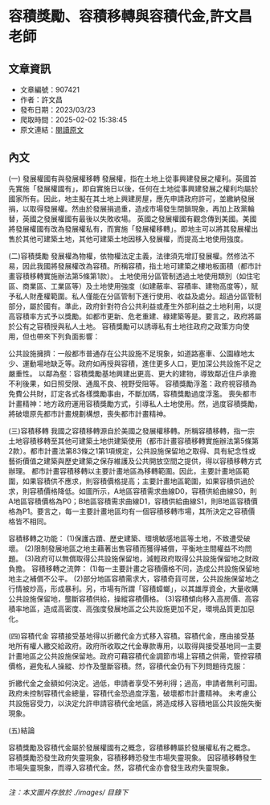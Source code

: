 # 容積獎勵、容積移轉與容積代金,許文昌老師

## 文章資訊
- 文章編號：907421
- 作者：許文昌
- 發布日期：2023/03/23
- 爬取時間：2025-02-02 15:38:45
- 原文連結：[閱讀原文](https://real-estate.get.com.tw/Columns/detail.aspx?no=907421)

## 內文
(一)	發展權國有與發展權移轉
發展權，指在土地上從事興建發展之權利。英國首先實施「發展權國有」，即自實施日以後，任何在土地從事興建發展之權利均屬於國家所有。因此，地主擬在其土地上興建房屋，應先申請政府許可，並繳納發展捐，以取得發展權。然由於發展捐過重，造成市場發生閉鎖現象，再加上政黨輪替，英國之發展權國有最後以失敗收場。
英國之發展權國有觀念傳到美國。美國將發展權國有改為發展權私有，而實施「發展權移轉」。即地主可以將其發展權出售於其他可建築土地，其他可建築土地因移入發展權，而提高土地使用強度。

 (二)容積獎勵
發展權為物權，依物權法定主義，法律須先增訂發展權。然修法不易，因此我國將發展權改為容積。所稱容積，指土地可建築之樓地板面積（都市計畫容積移轉實施辦法第5條第1款）。
土地使用分區管制透過土地使用類別（如住宅區、商業區、工業區等）及土地使用強度（如建蔽率、容積率、建物高度等），賦予私人財產權範圍。私人僅能在分區管制下進行使用、收益及處分。超過分區管制部分，屬於國有。準此，政府針對符合公共利益或產生外部利益之土地利用，以提高容積率方式予以獎勵。如都市更新、危老重建、綠建築等是。要言之，政府將屬於公有之容積授與私人土地。
容積獎勵可以誘導私有土地往政府之政策方向使用，但也帶來下列負面影響：

公共設施擁擠：一般都市普通存在公共設施不足現象，如道路塞車、公園綠地太少、運動場地缺乏等。政府如再授與容積，進住更多人口，更加深公共設施不足之嚴重性。
以鄰為壑：容積獎勵基地興建出更高、更大的建物，導致鄰近住戶承擔不利後果，如日照受限、通風不良、視野受阻等。
容積獎勵浮濫：政府視容積為免費公共財，訂定各式各樣獎勵事由，不斷加碼，容積獎勵過度浮濫。 
喪失都市計畫精神：地方政府運用容積獎勵方式，引導私人土地使用。然，過度容積獎勵，將破壞原先都市計畫規劃構想，喪失都市計畫精神。

 (三)容積移轉
我國之容積移轉源自於美國之發展權移轉。所稱容積移轉，指一宗土地容積移轉至其他可建築土地供建築使用（都市計畫容積移轉實施辦法第5條第2款）。都市計畫法第83條之1第1項規定，公共設施保留地之取得、具有紀念性或藝術價值之建築與歷史建築之保存維護及公共開放空間之提供，得以容積移轉方式辦理。
都市計畫容積移轉以主要計畫地區為移轉範圍。因此，主要計畫地區範圍，如果容積供不應求，則容積價格提高；主要計畫地區範圍，如果容積供過於求，則容積價格降低。如圖所示，A地區容積需求曲線D0，容積供給曲線S0，則A地區容積價格為P0；B地區容積需求曲線D1，容積供給曲線S1，則B地區容積價格為P1。要言之，每一主要計畫地區均有一個容積移轉市場，其所決定之容積價格皆不相同。


容積移轉之功能： (1)保護古蹟、歷史建築、環境敏感地區等土地，不致遭受破壞。 (2)限制發展地區之地主藉著出售容積而獲得補償，平衡地主間權益不均問題。 (3)政府可以無償取得公共設施保留地，減輕政府取得公共設施保留地之財政負擔。 
容積移轉之流弊： (1)每一主要計畫之容積價格不同，造成公共設施保留地地主之補償不公平。 (2)部分地區容積需求大，容積奇貨可居，公共設施保留地之行情被炒高，形成暴利。另，市場有所謂「容積蟑螂」，以其雄厚資金，大量收購公共設施保留地，壟斷容積供給，操縱容積價格。 (3)容積傾向移入高房價、高容積率地區，造成高密度、高強度發展地區之公共設施更加不足，環境品質更加惡化。 

 (四)容積代金
容積接受基地得以折繳代金方式移入容積。容積代金，應由接受基地所有權人繳交給政府。政府所收取之代金專款專用，以取得與接受基地同一主要計畫地區之公共設施保留地。政府可藉容積代金調節市場上容積之供需，管控容積價格，避免私人操縱、炒作及壟斷容積。然，容積代金仍有下列問題待克服：

折繳代金之金額如何決定。過低，申請者享受不勞利得；過高，申請者無利可圖。
政府未控制容積代金總量，容積代金恐過度浮濫，破壞都市計畫精神。 
未考慮公共設施容受力，以決定允許申請容積代金地區，將造成移入容積地區公共設施失衡現象。

 (五)結論

容積獎勵及容積代金屬於發展權國有之概念，容積移轉屬於發展權私有之概念。
容積獎勵恐發生政府失靈現象，容積移轉恐發生市場失靈現象。
因容積移轉發生市場失靈現象，而導入容積代金。然，容積代金亦會發生政府失靈現象。

---
*注：本文圖片存放於 ./images/ 目錄下*
